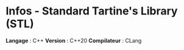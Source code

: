 # Infos - Standard Tartine's Library (STL)

__Langage__ : C++
__Version__ : C++20
__Compilateur__ : CLang
